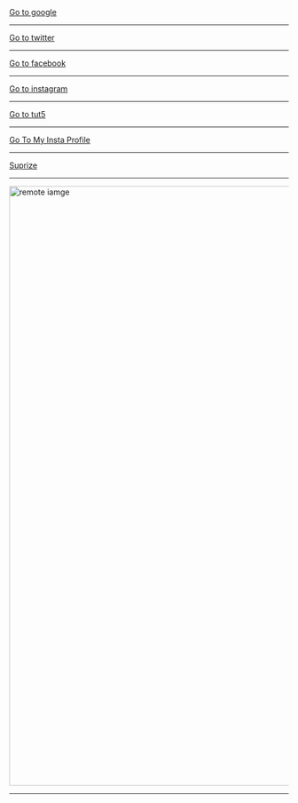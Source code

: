 
<html lang="en">
<head>
    <meta charset="UTF-8">
    <meta name="viewport" content="width=device-width, initial-scale=1.0">
    <title>links and images</title>

</head>
<body>
    <a href="https://google.com"target =__"blank">Go to google</a><br>
    <hr>
    <a href="https://twitter.com"target =__"blank">Go to twitter</a><br>
    <hr>
    <a href="https://facebook.com"target =__"blank">Go to facebook</a><br>
    <hr>
    <a href="https://instagram.com"target =__"blank">Go to instagram</a><br>
    <hr>
    <a href="/tut5.html"target =__"blank">Go to tut5</a><br>
    <hr>
    <a href="https://www.instagram.com/_aliasgar_786_/"target=__"blank">Go To My Insta Profile</a><br>
    <hr>
    <a href="https://www.instagram.com/miakhalifa/?hl=en"target=__"blank">Suprize</a><br>
    <hr>
   <img src="https://i.pinimg.com/736x/22/64/59/226459eb2a5eb3b084fbb9c489ede0ec.jpg"hight="1920" width="1080" alt="remote iamge"><br>
   <hr>
   
    
</body>
</html>
